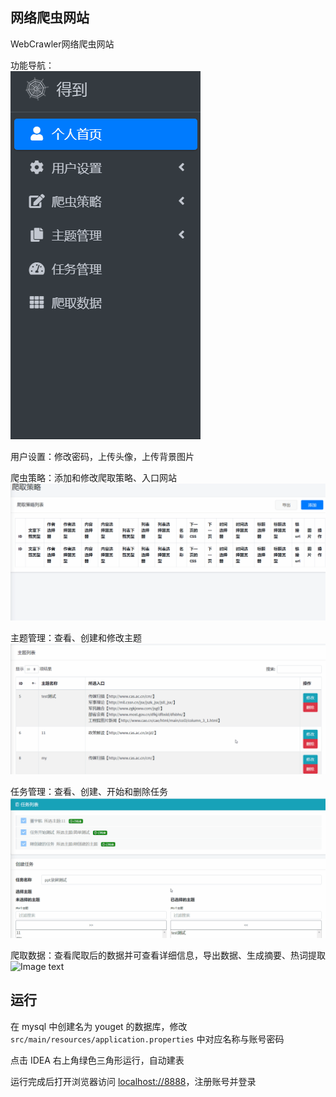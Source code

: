 ## 网络爬虫网站
WebCrawler网络爬虫网站  
  
功能导航：  
![Image text](https://github.com/shanliangLS/WebCrawler/blob/master/screenShot/%E5%AF%BC%E8%88%AA%E6%A0%8F.gif)  
  
用户设置：修改密码，上传头像，上传背景图片  
  
爬虫策略：添加和修改爬取策略、入口网站  
![Image text](https://github.com/shanliangLS/WebCrawler/blob/master/screenShot/%E7%88%AC%E5%8F%96%E7%AD%96%E7%95%A5.gif)  
  
主题管理：查看、创建和修改主题  
![Image text](https://github.com/shanliangLS/WebCrawler/blob/master/screenShot/%E4%B8%BB%E9%A2%98%E5%88%97%E8%A1%A8.gif)  
  
任务管理：查看、创建、开始和删除任务  
![Image text](https://github.com/shanliangLS/WebCrawler/blob/master/screenShot/%E4%BB%BB%E5%8A%A1%E5%88%97%E8%A1%A8.gif)  
  
爬取数据：查看爬取后的数据并可查看详细信息，导出数据、生成摘要、热词提取  
![Image text](https://github.com/shanliangLS/WebCrawler/blob/master/screenShot/%E7%88%AC%E5%8F%96%E6%95%B0%E6%8D%AE.gif)

## 运行

在 mysql 中创建名为 youget 的数据库，修改 `src/main/resources/application.properties` 中对应名称与账号密码

点击 IDEA 右上角绿色三角形运行，自动建表

运行完成后打开浏览器访问 [localhost://8888](http://localhost:8888/)，注册账号并登录
